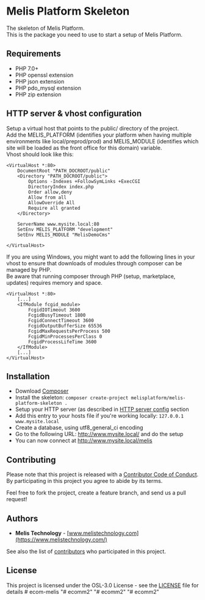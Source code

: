 # Melis Platform Skeleton

The skeleton of Melis Platform.  
This is the package you need to use to start a setup of Melis Platform.  

## Requirements

* PHP 7.0+
* PHP openssl extension
* PHP json extension
* PHP pdo_mysql extension
* PHP zip extension

## HTTP server & vhost configuration

Setup a virtual host that points to the public/ directory of the project.  
Add the MELIS_PLATFORM (identifies your platform when having multiple environments like local/preprod/prod) and MELIS_MODULE (identifies which site will be loaded as the front office for this domain) variable.  
Vhost should look like this:

```
<VirtualHost *:80>
    DocumentRoot "PATH_DOCROOT/public"
    <Directory "PATH_DOCROOT/public">
        Options -Indexes +FollowSymLinks +ExecCGI
        DirectoryIndex index.php
        Order allow,deny
        Allow from all
        AllowOverride All
        Require all granted
    </Directory>

    ServerName www.mysite.local:80
    SetEnv MELIS_PLATFORM "development"
    SetEnv MELIS_MODULE "MelisDemoCms"

</VirtualHost>
```
  
If you are using Windows, you might want to add the following lines in your vhost to ensure that downloads of modules through composer can be managed by PHP.  
Be aware that running composer through PHP (setup, marketplace, updates) requires memory and space.  
```
<VirtualHost *:80>
    [...]
    <IfModule fcgid_module>
        FcgidIOTimeout 3600
        FcgidBusyTimeout 1800
        FcgidConnectTimeout 3600
        FcgidOutputBufferSize 65536
        FcgidMaxRequestsPerProcess 500
        FcgidMinProcessesPerClass 0
        FcgidProcessLifeTime 3600 
    </IfModule>
    [...]
</VirtualHost>
```


## Installation

* Download [Composer](https://getcomposer.org/download/)
* Install the skeleton: `composer create-project melisplatform/melis-platform-skeleton .`
* Setup your HTTP server (as described in [HTTP server config](#http-server-config) section
* Add this entry to your hosts file if you're working locally: `127.0.0.1       www.mysite.local`
* Create a database, using utf8_general_ci encoding
* Go to the following URL: http://www.mysite.local/ and do the setup
* You can now connect at http://www.mysite.local/melis


## Contributing

Please note that this project is released with a [Contributor Code of Conduct](http://contributor-covenant.org/version/1/2/0/).
By participating in this project you agree to abide by its terms.

Feel free to fork the project, create a feature branch, and send us a pull request!


## Authors

* **Melis Technology** - [www.melistechnology.com](https://www.melistechnology.com/)

See also the list of [contributors](https://github.com/melisplatform/melis-platform-skeleton/contributors) who participated in this project.


## License

This project is licensed under the OSL-3.0 License - see the [LICENSE](LICENSE) file for details
#   e c o m - m e l i s  
 "# ecomm2" 
"# ecomm2" 
"# ecomm2" 
